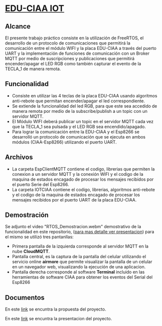 # [EDU-CIAA IOT](http://https://docs.google.com/presentation/d/11pMomkNtEciBdtx1zsFsMKl1bDqaIaTrHMHVl72e4FU/edit?usp=sharing "EDU-CIAA IOT")

## Alcance

El presente trabajo práctico consiste en la utilización de FreeRTOS, el desarrollo de un protocolo de comunicaciones que permitirá la comunicación entre el módulo WIFI y la placa EDU-CIAA a través del puerto UART y la implementación de funciones de comunicación con un Broker MQTT por medio de suscripciones y publicaciones que permitirá encender/apagar el LED RGB como también capturar el evento de la TECLA_1 de manera remota.

## Funcionalidad

- Consiste en utilizar las 4 teclas de la placa EDU-CIAA usando algoritmos anti-rebote que permitan encender/apagar el led correspondiente.
- Se extiende la funcionalidad del led RGB, para que este sea accedido de manera remota por medio de la subscribe/publish a un topic con un servidor MQTT.
- El  Módulo WIFI deberá publicar un topic en el servidor MQTT cada vez que la TECLA_1 sea pulsada y el LED RGB sea encendido/apagado.
- Para lograr la comunicación entre la EDU-CIAA y el Esp8266 se desarrolló un protocolo de comunicación que se ejecuta en ambos módulos (CIAA-Esp8266) utilizando el puerto UART.

## Archivos
- La carpeta EspClientMQTT contiene el codigo, librerias que permiten la conexion a un servidor MQTT y la conexión WIFI y el codigo de la maquina de estados encagado de procesar los mensajes recibidos por el puerto Serie del Esp8266.
- La carpeta IOTCIAA contiene el codigo, librerias, algoritmos anti-rebote y el codigo de la maquina de estados encagado de procesar los mensajes recibidos por el puerto UART de la placa EDU-CIAA.

## Demostración
Se adjunto el video "RTOS_Demostracion.webm" demostrativo de la funcionalidad en este repositorio, ([para mas detalle ver presentacion](httphttps://docs.google.com/presentation/d/11pMomkNtEciBdtx1zsFsMKl1bDqaIaTrHMHVl72e4FU/edit?usp=sharing:// "para mas detalle ver presentacion")) para el mismo se utilizó tres pantanllas:
- Primera pantalla de la izquierda corresponde al servidor MQTT en la nube **CloudMQTT**.
- Pantalla central, es la captura de la pantalla del celular utilizando el servicio online **airmore** que permite visualizar la pantalla de un celular en un navegador web, visualizando la ejecución de una aplicacion.
- Pantalla derecha corresponde al software **Terminal** incluido en las herramientas de software CIAA para obtener los eventos del Serial del Esp8266

## Documentos
En este [link](https://docs.google.com/presentation/d/11pMomkNtEciBdtx1zsFsMKl1bDqaIaTrHMHVl72e4FU/edit?usp=sharing "Propuesta TP") se encuntra la propuesta del proyecto.

En este [link](https://docs.google.com/document/d/1IpkCeg_G4Kr9UTiBjQHjAVO8RafuIOYNcInUGQhz4nY/edit?usp=sharing "link") se encuntra la presentacion del proyecto.
